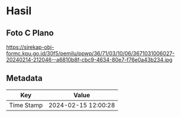 # Hasil

## Foto C Plano

https://sirekap-obj-formc.kpu.go.id/30f5/pemilu/ppwp/36/71/03/10/06/3671031006027-20240214-212046--a6810b8f-cbc9-4634-80e7-f76e0a43b234.jpg


## Metadata

| Key        | Value               |
| ---------- | ------------------- |
| Time Stamp | 2024-02-15 12:00:28 |



